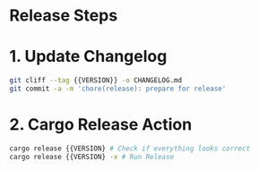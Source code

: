 # Release Steps

# 1. Update Changelog

```bash
git cliff --tag {{VERSION}} -o CHANGELOG.md
git commit -a -m 'chore(release): prepare for release'
```

# 2. Cargo Release Action

```bash
cargo release {{VERSION} # Check if everything looks correct
cargo release {{VERSION} -x # Run Release
```
